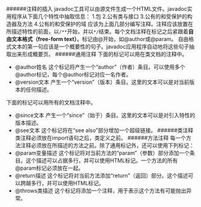 ######注释的插入
javadoc工具可以由源文件生成一个HTML文件。javadoc实用程序从下面几个特性中抽取信息：
1.包
2.公有类与接口
3.公有的和受保护的构造器及方法 
4.公有的和受保护的域
应该为上面几部分编写注释。注释应该放置在所描述特性的前面，以`/**`开始，并以`*/`结束。每个文档注释在标记之后紧跟着**自由文本格式（free-form text）**。标记由@开始，如@author或@param。
自由格式文本的第一句应该是一个概要性的句子。javadoc应用程序自动地将这些句子抽取出来形成概要页。
######通用注释
下面的标记可以用在类文档的注释中。
* @author姓名
这个标记将产生一个“author”（作者）条目。可以使用多个 @author标记，每个@author标记对应一名作者。
* @version文本
产生一个“version”（版本）条目。这里的文本可以是对当前版本的任何描述。

下面的标记可以用所有的文档注释中。
* @since文本
产生一个“since”（始于）条目。这里的文本可以是对引入特性的版本描述。
* @see文本
这个标记将在“see also”部分增加一个超级链接。
######类注释
类注释必须放在import语句之后，类定义之前。
######方法注释
每一个方法注释必须放在所描述的方法之前。除了通用标记外，还可以使用下列标记：
* @param变量描述
这个标记将对当前方法的“param”（参数）部分添加一个条目。这个描述可以占据多行，并可以使用HTML标记。一个方法的所有@param标记必须放在一起。
* @return描述
这个标记将对当前方法添加“return”（返回）部分。这个描述可以跨越多行，并可以使用HTML标记。
* @throws类描述
这个标记将添加一个注释，用于表示这个方法有可能抛出异常。








